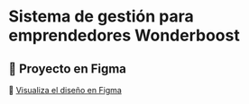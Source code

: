 # Sistema de gestión para emprendedores Wonderboost

## 🌟 Proyecto en Figma

🔗 [Visualiza el diseño en Figma](https://www.figma.com/design/cftLvxbkkHLWBYeYZNAnX0/Prototipo-APP-Escritorio?node-id=1314-1755&t=GVj3nBHhlE98lRGr-1)
